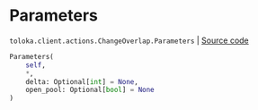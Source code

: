 # Parameters
`toloka.client.actions.ChangeOverlap.Parameters` | [Source code](https://github.com/Toloka/toloka-kit/blob/v0.1.25/src/client/actions.py#L155)

```python
Parameters(
    self,
    *,
    delta: Optional[int] = None,
    open_pool: Optional[bool] = None
)
```

